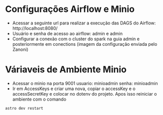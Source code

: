 # Configurações Airflow e Minio

- Acessar a seguinte url para realizar a execução das DAGS do Airflow: http://localhost:8080/
- Usuário e senha de acesso ao airflow: admin e admin
- Configurar a conexão com o cluster do spark na guia admin e posteriormente em conections (imagem da configuração enviada pelo Zanoni)


# Váriaveis de Ambiente Minio
- Acessar o minio na porta 9001 usuario: minioadmin senha: minioadmin
- Ir em AccessKeys e criar uma nova, copiar o accessKey e o accessSecretKey e colocar no dotenv do projeto.
Apos isso reiniciar o ambiente com o comando 
```
astro dev restart
```